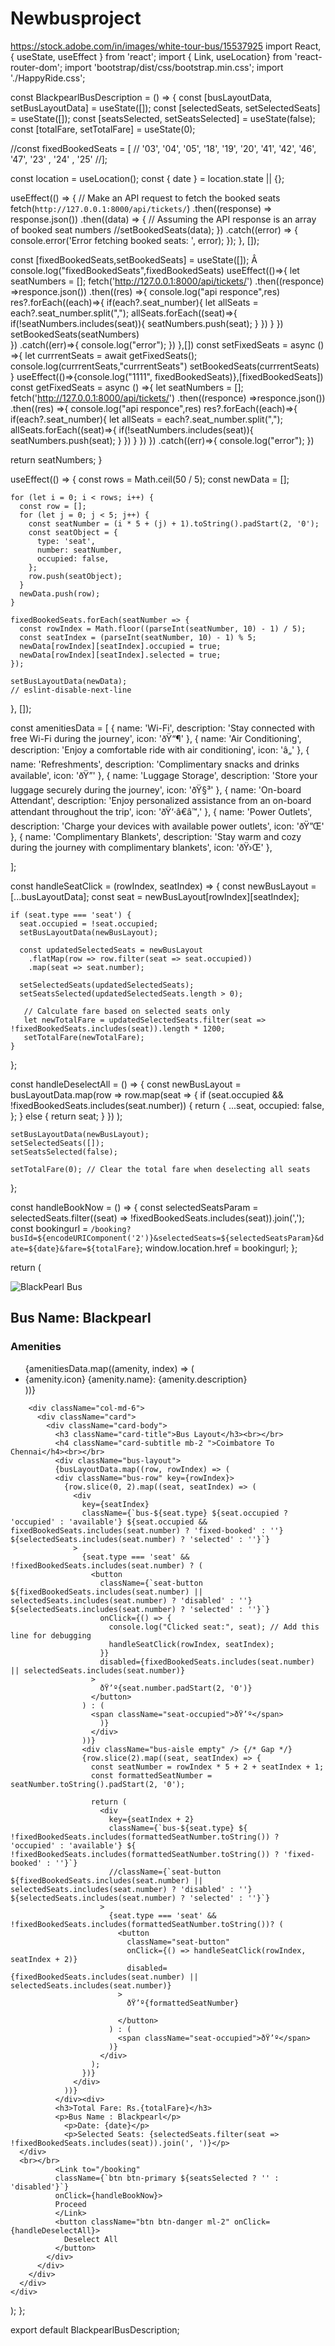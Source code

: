 # Newbusproject
https://stock.adobe.com/in/images/white-tour-bus/15537925
import React, { useState, useEffect } from 'react';
import { Link, useLocation} from 'react-router-dom';
import 'bootstrap/dist/css/bootstrap.min.css';
import './HappyRide.css';

const BlackpearlBusDescription = () => {
  const [busLayoutData, setBusLayoutData] = useState([]);
  const [selectedSeats, setSelectedSeats] = useState([]);
  const [seatsSelected, setSeatsSelected] = useState(false);
  const [totalFare, setTotalFare] = useState(0);

  //const fixedBookedSeats = [
   // '03', '04', '05', '18', '19', '20', '41', '42', '46', '47', '23' , '24' , '25'
  //];

  const location = useLocation();
  const { date } = location.state || {};

  useEffect(() => {
    // Make an API request to fetch the booked seats
    fetch(`http://127.0.0.1:8000/api/tickets/`)
      .then((response) => response.json())
      .then((data) => {
        // Assuming the API response is an array of booked seat numbers
        //setBookedSeats(data);
      })
      .catch((error) => {
        console.error('Error fetching booked seats: ', error);
      });
  }, []);

  const [fixedBookedSeats,setBookedSeats] = useState([]);
Â  console.log("fixedBookedSeats",fixedBookedSeats)
useEffect(()=>{
  let seatNumbers = [];
  fetch('http://127.0.0.1:8000/api/tickets/')
   .then((responce) =>responce.json())
  .then((res) =>{
    console.log("api responce",res)
    res?.forEach((each)=>{
      if(each?.seat_number){
        let allSeats = each?.seat_number.split(",");
        allSeats.forEach((seat)=>{
          if(!seatNumbers.includes(seat)){
            seatNumbers.push(seat);
          }
        })
      }
    })
    setBookedSeats(seatNumbers)    
  })
  .catch((err)=>{
    console.log("error");
  })
},[])
const setFixedSeats = async () =>{
  let currrentSeats = await getFixedSeats();
  console.log(currrentSeats,"currrentSeats")
  setBookedSeats(currrentSeats)
}
useEffect(()=>{console.log("1111", fixedBookedSeats)},[fixedBookedSeats])
const getFixedSeats = async () =>{
  let seatNumbers = [];
  fetch('http://127.0.0.1:8000/api/tickets/')
  .then((responce) =>responce.json())
  .then((res) =>{
      console.log("api responce",res)
      res?.forEach((each)=>{
      if(each?.seat_number){
          let allSeats = each?.seat_number.split(",");
          allSeats.forEach((seat)=>{
          if(!seatNumbers.includes(seat)){
              seatNumbers.push(seat);
          }
          })
      }
      })
  })
  .catch((err)=>{
      console.log("error");
  })

  return seatNumbers;
}


  useEffect(() => {
    const rows = Math.ceil(50 / 5); 
    const newData = [];

    for (let i = 0; i < rows; i++) {
      const row = [];
      for (let j = 0; j < 5; j++) {
        const seatNumber = (i * 5 + (j) + 1).toString().padStart(2, '0');
        const seatObject = {
          type: 'seat',
          number: seatNumber,
          occupied: false,
        };
        row.push(seatObject);
      }
      newData.push(row);
    }

    fixedBookedSeats.forEach(seatNumber => {
      const rowIndex = Math.floor((parseInt(seatNumber, 10) - 1) / 5);
      const seatIndex = (parseInt(seatNumber, 10) - 1) % 5;
      newData[rowIndex][seatIndex].occupied = true;
      newData[rowIndex][seatIndex].selected = true; 
    });

    setBusLayoutData(newData);
    // eslint-disable-next-line
  }, []);

  const amenitiesData = [
    { name: 'Wi-Fi', description: 'Stay connected with free Wi-Fi during the journey', icon: 'ðŸ“¶' },
    { name: 'Air Conditioning', description: 'Enjoy a comfortable ride with air conditioning', icon: 'â„' },
    { name: 'Refreshments', description: 'Complimentary snacks and drinks available', icon: 'ðŸ”' },
    { name: 'Luggage Storage', description: 'Store your luggage securely during the journey', icon: 'ðŸ§³' },
    { name: 'On-board Attendant', description: 'Enjoy personalized assistance from an on-board attendant throughout the trip', icon: 'ðŸ‘·â€â™‚' },
    { name: 'Power Outlets', description: 'Charge your devices with available power outlets', icon: 'ðŸ”Œ' },
    { name: 'Complimentary Blankets', description: 'Stay warm and cozy during the journey with complimentary blankets', icon: 'ðŸ›Œ' },
 
  ];

  const handleSeatClick = (rowIndex, seatIndex) => {
    const newBusLayout = [...busLayoutData];
    const seat = newBusLayout[rowIndex][seatIndex];

    if (seat.type === 'seat') {
      seat.occupied = !seat.occupied;
      setBusLayoutData(newBusLayout);

      const updatedSelectedSeats = newBusLayout
        .flatMap(row => row.filter(seat => seat.occupied))
        .map(seat => seat.number);

      setSelectedSeats(updatedSelectedSeats);
      setSeatsSelected(updatedSelectedSeats.length > 0);

       // Calculate fare based on selected seats only
       let newTotalFare = updatedSelectedSeats.filter(seat => !fixedBookedSeats.includes(seat)).length * 1200;
       setTotalFare(newTotalFare);
    }
  };

  const handleDeselectAll = () => {
    const newBusLayout = busLayoutData.map(row =>
      row.map(seat => {
        if (seat.occupied && !fixedBookedSeats.includes(seat.number)) {
          return {
            ...seat,
            occupied: false,
          };
        } else {
          return seat;
        }
      })
    );

    setBusLayoutData(newBusLayout);
    setSelectedSeats([]);
    setSeatsSelected(false);

    setTotalFare(0); // Clear the total fare when deselecting all seats
  };

  const handleBookNow = () => {
    const selectedSeatsParam = selectedSeats.filter((seat) => !fixedBookedSeats.includes(seat)).join(',');
    const bookingurl = `/booking?busId=${encodeURIComponent('2')}&selectedSeats=${selectedSeatsParam}&date=${date}&fare=${totalFare}`;
    window.location.href = bookingurl;
  };


  return (
    <div className="container mt-5">
      <div className="row">
        <div className="col-md-6">
          <div className="card">
            <img
              src="https://wallpapercave.com/wp/wp9185666.jpg"
              className="card-img-top"
              alt="BlackPearl Bus"
            />
            <div className="card-body">
              <h2 className="card-title">Bus Name: Blackpearl</h2>
              <h3 className="card-subtitle mb-2 text-muted">Amenities</h3>
              <ul className="list-group">
                {amenitiesData.map((amenity, index) => (
                  <li key={index} className="list-group-item">
                    {amenity.icon} {amenity.name}: {amenity.description}
                  </li>
                ))}
              </ul>
            </div>
          </div>
        </div>

        <div className="col-md-6">
          <div className="card">
            <div className="card-body">
              <h3 className="card-title">Bus Layout</h3><br></br>
              <h4 className="card-subtitle mb-2 ">Coimbatore To Chennai</h4><br></br>
              <div className="bus-layout">
              {busLayoutData.map((row, rowIndex) => (
              <div className="bus-row" key={rowIndex}>
                {row.slice(0, 2).map((seat, seatIndex) => (
                  <div
                    key={seatIndex}
                    className={`bus-${seat.type} ${seat.occupied ? 'occupied' : 'available'} ${seat.occupied && fixedBookedSeats.includes(seat.number) ? 'fixed-booked' : ''} ${selectedSeats.includes(seat.number) ? 'selected' : ''}`}
                  >
                    {seat.type === 'seat' && !fixedBookedSeats.includes(seat.number) ? (
                      <button
                        className={`seat-button ${fixedBookedSeats.includes(seat.number) || selectedSeats.includes(seat.number) ? 'disabled' : ''} ${selectedSeats.includes(seat.number) ? 'selected' : ''}`}
                        onClick={() => {
                          console.log("Clicked seat:", seat); // Add this line for debugging
                          handleSeatClick(rowIndex, seatIndex);
                        }}
                        disabled={fixedBookedSeats.includes(seat.number) || selectedSeats.includes(seat.number)}
                      >
                        ðŸ’º{seat.number.padStart(2, '0')}
                      </button>
                    ) : (
                      <span className="seat-occupied">ðŸ’º</span>
                        )}
                      </div>
                    ))}
                    <div className="bus-aisle empty" /> {/* Gap */}
                    {row.slice(2).map((seat, seatIndex) => {
                      const seatNumber = rowIndex * 5 + 2 + seatIndex + 1;
                      const formattedSeatNumber = seatNumber.toString().padStart(2, '0');
                      
                      return (
                        <div
                          key={seatIndex + 2}
                          className={`bus-${seat.type} ${  !fixedBookedSeats.includes(formattedSeatNumber.toString()) ? 'occupied' : 'available'} ${ !fixedBookedSeats.includes(formattedSeatNumber.toString()) ? 'fixed-booked' : ''}`}
                          //className={`seat-button ${fixedBookedSeats.includes(seat.number) || selectedSeats.includes(seat.number) ? 'disabled' : ''} ${selectedSeats.includes(seat.number) ? 'selected' : ''}`}
                        >
                          {seat.type === 'seat' &&  !fixedBookedSeats.includes(formattedSeatNumber.toString())? (
                            <button
                              className="seat-button"
                              onClick={() => handleSeatClick(rowIndex, seatIndex + 2)}
                              disabled={fixedBookedSeats.includes(seat.number) || selectedSeats.includes(seat.number)}
                            >
                              ðŸ’º{formattedSeatNumber}
                              
                            </button>
                          ) : (
                            <span className="seat-occupied">ðŸ’º</span>
                          )}
                        </div>
                      );
                    })}
                  </div>
                ))}
              </div><div>
              <h3>Total Fare: Rs.{totalFare}</h3>
              <p>Bus Name : Blackpearl</p>
                <p>Date: {date}</p>
                <p>Selected Seats: {selectedSeats.filter(seat => !fixedBookedSeats.includes(seat)).join(', ')}</p>
      </div>
      <br></br>
              <Link to="/booking"
              className={`btn btn-primary ${seatsSelected ? '' : 'disabled'}`} 
              onClick={handleBookNow}>
              Proceed
              </Link>
              <button className="btn btn-danger ml-2" onClick={handleDeselectAll}>
                Deselect All
              </button>
            </div>
          </div>
        </div>
      </div>
    </div>
  );
};

export default BlackpearlBusDescription;
